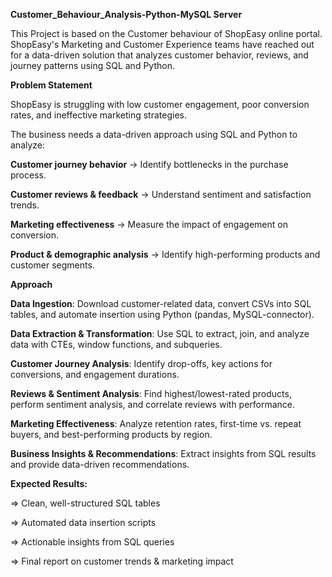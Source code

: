 **Customer_Behaviour_Analysis-Python-MySQL Server** 

This Project is based on the Customer behaviour of ShopEasy online portal. ShopEasy's Marketing and Customer Experience teams have reached out for a data-driven solution that analyzes customer behavior, reviews, and journey patterns using SQL and Python.

**Problem Statement**

ShopEasy is struggling with low customer engagement, poor conversion rates, and ineffective marketing strategies. 

The business needs a data-driven approach using SQL and Python to analyze:

**Customer journey behavior** → Identify bottlenecks in the purchase process.

**Customer reviews & feedback** → Understand sentiment and satisfaction trends.

**Marketing effectiveness** → Measure the impact of engagement on conversion.

**Product & demographic analysis** → Identify high-performing products and customer segments.

**Approach**

**Data Ingestion**: Download customer-related data, convert CSVs into SQL tables, and automate insertion using Python (pandas, MySQL-connector).

**Data Extraction & Transformation**: Use SQL to extract, join, and analyze data with CTEs, window functions, and subqueries.

**Customer Journey Analysis**: Identify drop-offs, key actions for conversions, and engagement durations.

**Reviews & Sentiment Analysis**: Find highest/lowest-rated products, perform sentiment analysis, and correlate reviews with performance.

**Marketing Effectiveness**: Analyze retention rates, first-time vs. repeat buyers, and best-performing products by region.

**Business Insights & Recommendations**: Extract insights from SQL results and provide data-driven recommendations.

**Expected Results:**

=> Clean, well-structured SQL tables
 
=> Automated data insertion scripts
 
=> Actionable insights from SQL queries
 
=> Final report on customer trends & marketing impact


